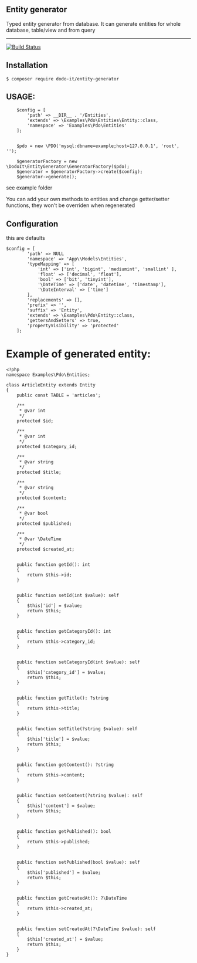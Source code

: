 

## Entity generator
Typed entity generator from database. It can generate entities for whole database, table/view and from query

-----

[![Build Status](https://travis-ci.org/dodo-it/entity-generator.svg?branch=master)](https://travis-ci.org/dodo-it/entity-generator)


## Installation

    $ composer require dodo-it/entity-generator

## USAGE:
        $config = [
            'path' => __DIR__ . '/Entities',
            'extends' => \Examples\Pdo\Entities\Entity::class,
            'namespace' => 'Examples\Pdo\Entities'
        ];


        $pdo = new \PDO('mysql:dbname=example;host=127.0.0.1', 'root', '');

        $generatorFactory = new \DodoIt\EntityGenerator\GeneratorFactory($pdo);
        $generator = $generatorFactory->create($config);
        $generator->generate();



see example folder


You can add your own methods to entities and change getter/setter functions, they won't be overriden when regenerated


## Configuration
this are defaults

    $config = [
            'path' => NULL
            'namespace' => 'App\\Models\Entities',
            'typeMapping' => [
                'int' => ['int', 'bigint', 'mediumint', 'smallint' ],
                'float' => ['decimal', 'float'],
                'bool' => ['bit', 'tinyint'],
                '\DateTime' => ['date', 'datetime', 'timestamp'],
                '\DateInterval' => ['time']
            ],
            'replacements' => [],
            'prefix' => '',
            'suffix' => 'Entity',
            'extends' => \Examples\Pdo\Entity::class,
            'gettersAndSetters' => true,
            'propertyVisibility' => 'protected'
        ];
        
        
# Example of generated entity:

    <?php
    namespace Examples\Pdo\Entities;

    class ArticleEntity extends Entity
    {
        public const TABLE = 'articles';

        /**
         * @var int
         */
        protected $id;

        /**
         * @var int
         */
        protected $category_id;

        /**
         * @var string
         */
        protected $title;

        /**
         * @var string
         */
        protected $content;

        /**
         * @var bool
         */
        protected $published;

        /**
         * @var \DateTime
         */
        protected $created_at;


        public function getId(): int
        {
            return $this->id;
        }


        public function setId(int $value): self
        {
            $this['id'] = $value;
            return $this;
        }


        public function getCategoryId(): int
        {
            return $this->category_id;
        }


        public function setCategoryId(int $value): self
        {
            $this['category_id'] = $value;
            return $this;
        }


        public function getTitle(): ?string
        {
            return $this->title;
        }


        public function setTitle(?string $value): self
        {
            $this['title'] = $value;
            return $this;
        }


        public function getContent(): ?string
        {
            return $this->content;
        }


        public function setContent(?string $value): self
        {
            $this['content'] = $value;
            return $this;
        }


        public function getPublished(): bool
        {
            return $this->published;
        }


        public function setPublished(bool $value): self
        {
            $this['published'] = $value;
            return $this;
        }


        public function getCreatedAt(): ?\DateTime
        {
            return $this->created_at;
        }


        public function setCreatedAt(?\DateTime $value): self
        {
            $this['created_at'] = $value;
            return $this;
        }
    }
